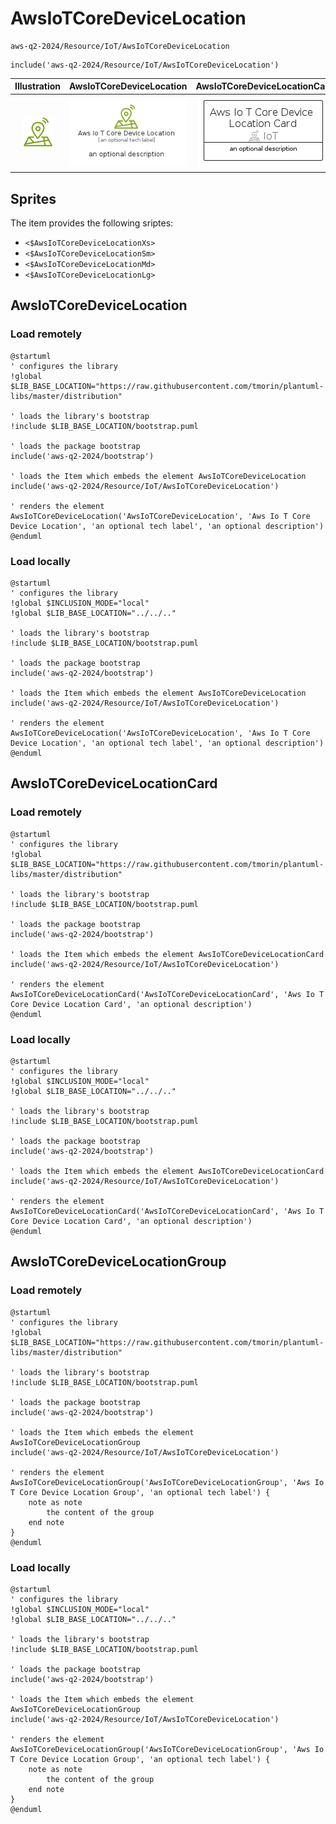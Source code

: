 # AwsIoTCoreDeviceLocation


```text
aws-q2-2024/Resource/IoT/AwsIoTCoreDeviceLocation
```

```text
include('aws-q2-2024/Resource/IoT/AwsIoTCoreDeviceLocation')
```



| Illustration | AwsIoTCoreDeviceLocation | AwsIoTCoreDeviceLocationCard | AwsIoTCoreDeviceLocationGroup |
| :---: | :---: | :---: | :---: |
| ![illustration for Illustration](../../../aws-q2-2024/Resource/IoT/AwsIoTCoreDeviceLocation.png) | ![illustration for AwsIoTCoreDeviceLocation](../../../aws-q2-2024/Resource/IoT/AwsIoTCoreDeviceLocation.Local.png) | ![illustration for AwsIoTCoreDeviceLocationCard](../../../aws-q2-2024/Resource/IoT/AwsIoTCoreDeviceLocationCard.Local.png) | ![illustration for AwsIoTCoreDeviceLocationGroup](../../../aws-q2-2024/Resource/IoT/AwsIoTCoreDeviceLocationGroup.Local.png) |



## Sprites
The item provides the following sriptes:

- `<$AwsIoTCoreDeviceLocationXs>`
- `<$AwsIoTCoreDeviceLocationSm>`
- `<$AwsIoTCoreDeviceLocationMd>`
- `<$AwsIoTCoreDeviceLocationLg>`





## AwsIoTCoreDeviceLocation

### Load remotely
```plantuml
@startuml
' configures the library
!global $LIB_BASE_LOCATION="https://raw.githubusercontent.com/tmorin/plantuml-libs/master/distribution"

' loads the library's bootstrap
!include $LIB_BASE_LOCATION/bootstrap.puml

' loads the package bootstrap
include('aws-q2-2024/bootstrap')

' loads the Item which embeds the element AwsIoTCoreDeviceLocation
include('aws-q2-2024/Resource/IoT/AwsIoTCoreDeviceLocation')

' renders the element
AwsIoTCoreDeviceLocation('AwsIoTCoreDeviceLocation', 'Aws Io T Core Device Location', 'an optional tech label', 'an optional description')
@enduml
```

### Load locally
```plantuml
@startuml
' configures the library
!global $INCLUSION_MODE="local"
!global $LIB_BASE_LOCATION="../../.."

' loads the library's bootstrap
!include $LIB_BASE_LOCATION/bootstrap.puml

' loads the package bootstrap
include('aws-q2-2024/bootstrap')

' loads the Item which embeds the element AwsIoTCoreDeviceLocation
include('aws-q2-2024/Resource/IoT/AwsIoTCoreDeviceLocation')

' renders the element
AwsIoTCoreDeviceLocation('AwsIoTCoreDeviceLocation', 'Aws Io T Core Device Location', 'an optional tech label', 'an optional description')
@enduml
```

## AwsIoTCoreDeviceLocationCard

### Load remotely
```plantuml
@startuml
' configures the library
!global $LIB_BASE_LOCATION="https://raw.githubusercontent.com/tmorin/plantuml-libs/master/distribution"

' loads the library's bootstrap
!include $LIB_BASE_LOCATION/bootstrap.puml

' loads the package bootstrap
include('aws-q2-2024/bootstrap')

' loads the Item which embeds the element AwsIoTCoreDeviceLocationCard
include('aws-q2-2024/Resource/IoT/AwsIoTCoreDeviceLocation')

' renders the element
AwsIoTCoreDeviceLocationCard('AwsIoTCoreDeviceLocationCard', 'Aws Io T Core Device Location Card', 'an optional description')
@enduml
```

### Load locally
```plantuml
@startuml
' configures the library
!global $INCLUSION_MODE="local"
!global $LIB_BASE_LOCATION="../../.."

' loads the library's bootstrap
!include $LIB_BASE_LOCATION/bootstrap.puml

' loads the package bootstrap
include('aws-q2-2024/bootstrap')

' loads the Item which embeds the element AwsIoTCoreDeviceLocationCard
include('aws-q2-2024/Resource/IoT/AwsIoTCoreDeviceLocation')

' renders the element
AwsIoTCoreDeviceLocationCard('AwsIoTCoreDeviceLocationCard', 'Aws Io T Core Device Location Card', 'an optional description')
@enduml
```

## AwsIoTCoreDeviceLocationGroup

### Load remotely
```plantuml
@startuml
' configures the library
!global $LIB_BASE_LOCATION="https://raw.githubusercontent.com/tmorin/plantuml-libs/master/distribution"

' loads the library's bootstrap
!include $LIB_BASE_LOCATION/bootstrap.puml

' loads the package bootstrap
include('aws-q2-2024/bootstrap')

' loads the Item which embeds the element AwsIoTCoreDeviceLocationGroup
include('aws-q2-2024/Resource/IoT/AwsIoTCoreDeviceLocation')

' renders the element
AwsIoTCoreDeviceLocationGroup('AwsIoTCoreDeviceLocationGroup', 'Aws Io T Core Device Location Group', 'an optional tech label') {
    note as note
        the content of the group
    end note
}
@enduml
```

### Load locally
```plantuml
@startuml
' configures the library
!global $INCLUSION_MODE="local"
!global $LIB_BASE_LOCATION="../../.."

' loads the library's bootstrap
!include $LIB_BASE_LOCATION/bootstrap.puml

' loads the package bootstrap
include('aws-q2-2024/bootstrap')

' loads the Item which embeds the element AwsIoTCoreDeviceLocationGroup
include('aws-q2-2024/Resource/IoT/AwsIoTCoreDeviceLocation')

' renders the element
AwsIoTCoreDeviceLocationGroup('AwsIoTCoreDeviceLocationGroup', 'Aws Io T Core Device Location Group', 'an optional tech label') {
    note as note
        the content of the group
    end note
}
@enduml
```

